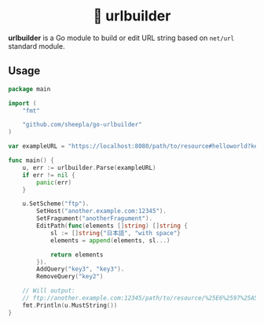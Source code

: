 <div align="center">

# 🔗 urlbuilder

</div>

**urlbuilder** is a Go module to build or edit URL string based on `net/url` standard module.

## Usage

```go
package main

import (
	"fmt"

	"github.com/sheepla/go-urlbuilder"
)

var exampleURL = "https://localhost:8080/path/to/resource#helloworld?key1=value1&key2=value2"

func main() {
    u, err := urlbuilder.Parse(exampleURL)
    if err != nil {
        panic(err)
    }

	u.SetScheme("ftp").
		SetHost("another.example.com:12345").
		SetFragument("anotherFragument").
		EditPath(func(elements []string) []string {
			sl := []string{"日本語", "with space"}
			elements = append(elements, sl...)

			return elements
		}).
		AddQuery("key3", "key3").
		RemoveQuery("key2")

    // Will output:
    // ftp://another.example.com:12345/path/to/resource/%25E6%2597%25A5%25E6%259C%25AC%25E8%25AA%259E/with%2520space?key3=key3#anotherFragument
    fmt.Println(u.MustString())
}
```
